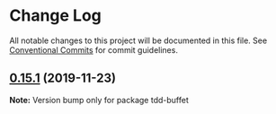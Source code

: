 # Change Log

All notable changes to this project will be documented in this file.
See [Conventional Commits](https://conventionalcommits.org) for commit guidelines.

## [0.15.1](https://github.com/NiGhTTraX/tdd-buffet/compare/tdd-buffet@0.15.0...tdd-buffet@0.15.1) (2019-11-23)

**Note:** Version bump only for package tdd-buffet
